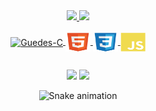 <div align="center">
  <a href="https://github.com/Matheus-Korth">
  <img height="150em" src="https://github-readme-stats.vercel.app/api?username=Matheus-Korth&show_icons=true&theme=tokyonight&include_all_commits=true&count_private=true"/>
  <img height="150em" src="https://github-readme-stats.vercel.app/api/top-langs/?username=Matheus-Korth&langs_count=7&theme=tokyonight&hide=Assembly,Cmake,Shell,Dockerfile,Makefile,c%2B%2B&"/>
    
</div>
<div align="center"><br>
  <img align="center" alt="Guedes-C" height="30" width="40" src="https://cdn.jsdelivr.net/gh/devicons/devicon/icons/c/c-original.svg">
  <img align="center" alt="Guedes-HTML" height="30" width="40" src="https://raw.githubusercontent.com/devicons/devicon/master/icons/html5/html5-original.svg">
  <img align="center" alt="Guedes-CSS" height="30" width="40" src="https://raw.githubusercontent.com/devicons/devicon/master/icons/css3/css3-original.svg">
  <img align="center" alt="Guedes-Js" height="30" width="40" src="https://raw.githubusercontent.com/devicons/devicon/master/icons/javascript/javascript-plain.svg">
</div>
  
##
  
<div align="center"> 
  <a href = "mailto:matheusgattiguedes@gmail.com"><img src="https://img.shields.io/badge/-Gmail-%23333?style=for-the-badge&logo=gmail&logoColor=red" target="_blank"></a>
  <a href="https://www.linkedin.com/in/matheusgatti" target="_blank"><img src="https://img.shields.io/badge/-LinkedIn-%230077B5?style=for-the-badge&logo=linkedin&logoColor=white" target="_blank"></a> 

 
  ![Snake animation](https://github.com/Matheus-Korth/Matheus-Korth/blob/output/github-contribution-grid-snake.svg)
 
</div>
